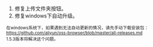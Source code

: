 1. 修复上传文件夹按钮。
2. 修复windows下自动升级。

<small>在windows系统下，如果遇到无法自动更新的情况，请先手动下载安装包：
<br/>https://github.com/aliyun/oss-browser/blob/master/all-releases.md
<br/>1.5.3版本将解决这个问题。
</small>
